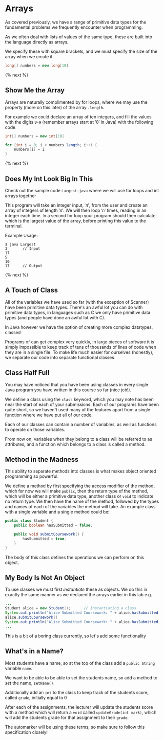 # Arrays

As covered previously, we have a range of primitive data types for the fundamental problems we frequently encounter when programming.

As we often deal with lists of values of the same type, these are built into the language directly as arrays.

We specify these with square brackets, and we must specify the size of the array when we create it.

```java
long[] numbers = new long[10]
```
{% next %}

## Show Me the Array

Arrays are naturally complimented by for loops, where we may use the property (more on this later) of the array `.length`.

For example we could declare an array of ten integers, and fill the values with the digits `0-9` (remember arrays start at $'0'$ in Java) with the following code:

```java
int[] numbers = new int[10]

for (int i = 0; i < numbers.length; i++) {
    numbers[i] = i
}
```

{% next %}

## Does My Int Look Big In This

Check out the sample code `Largest.java` where we will use for loops and int arrays together

This program will take an integer input, $'n'$, from the user and create an array of integers of length $'n'$. We will then loop $'n'$ times, reading in an integer each time. In a second for loop your program should then calculate which is the largest value of the array, before printing this value to the terminal.

Example Usage:

```
$ java Largest
3       // Input
17
5
10
17      // Output
```

{% next %}

## A Touch of Class

All of the variables we have used so far (with the exception of Scanner) have been primitive data types. There's an awful lot you can do with primitive data types, in languages such as C we only have primitive data types (and people have done an awful lot with C).

In Java however we have the option of creating more complex datatypes, classes!

Programs of can get complex very quickly, in large pieces of software it is simply impossible to keep track of tens of thousands of lines of code when they are in a single file. To make life much easier for ourselves (honestly), we separate our code into separate functional classes.

## Class Half Full

You may have noticed that you have been using classes in every single Java program you have written in this course so far (nice job!).

We define a class using the `class` keyword, which you may note has been near the start of each of your submissions. Each of our programs have been quite short, so we haven't used many of the features apart from a single function where we have put all of our code.

Each of our classes can contain a number of variables, as well as functions to operate on those variables.

From now on, variables when they belong to a class will be referred to as attributes, and a function which belongs to a class is called a method.

## Method in the Madness

This ability to separate methods into classes is what makes object oriented programming so powerful.

We define a method by first specifying the access modifier of the method, which for now we will make `public`, then the return type of the method, which will be either a primitive data type, another class or `void` to indicate no return type. We then have the name of the method, followed by the types and names of each of the variables the method will take. An example class with a single variable and a single method could be:

```java
public class Student {
    public boolean hasSubmitted = false;

    public void submitCoursework() {
        hasSubmitted = true;
    }
}
```

The body of this class defines the operations we can perform on this object.

## My Body Is Not An Object

To use classes we must first *instantiate* these as objects. We do this in exactly the same manner as we declared the arrays earlier in this lab e.g.

```java
...
Student alice = new Student();      // Instantiating a class
System.out.println("Alice Submitted Coursework: " + alice.hasSubmitted)
alice.submitCoursework()
System.out.println("Alice Submitted Coursework: " + alice.hasSubmitted)
...
```

This is a bit of a boring class currently, so let's add some functionality

## What's in a Name?

Most students have a name, so at the top of the class add a `public String` variable `name`.

We want to be able to be able to set the students name, so add a method to *set* the name, `setName()`.

Additionally add an `int` to the class to keep track of the students score, called `grade`, initially equal to $`0`$

After each of the assignments, the lecturer will update the students score with a method which will return a `void` called `updateGrade(int mark)`, which will add the students grade for that assignment to their `grade`.

The automarker will be using these terms, so make sure to follow this specification closely!
